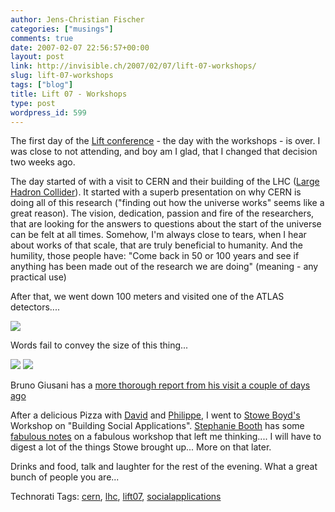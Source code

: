 ```yaml
---
author: Jens-Christian Fischer
categories: ["musings"]
comments: true
date: 2007-02-07 22:56:57+00:00
layout: post
link: http://invisible.ch/2007/02/07/lift-07-workshops/
slug: lift-07-workshops
tags: ["blog"]
title: Lift 07 - Workshops
type: post
wordpress_id: 599
---
```


The first day of the [Lift conference][1] - the day with the workshops - is over. I was close to not attending, and boy am I glad, that I changed that decision two weeks ago. 

The day started of with a visit to CERN and their building of the LHC ([Large Hadron Collider][2]). It started with a superb presentation on why CERN is doing all of this research ("finding out how the universe works" seems like a great reason). The vision, dedication, passion and fire of the researchers, that are looking for the answers to questions about the start of the universe can be felt at all times. Somehow, I'm always close to tears, when I hear about works of that scale, that are truly beneficial to humanity. And the humility, those people have: "Come back in 50 or 100 years and see if anything has been made out of the research we are doing" (meaning - any practical use)

After that, we went down 100 meters and visited one of the ATLAS detectors....

[![](http://farm1.static.flickr.com/137/383113152_97a64d87f6_m.jpg)](http://www.flickr.com/photos/jcfischer/383113152/)

Words fail to convey the size of this thing...

[![](http://farm1.static.flickr.com/179/383113051_c75dea4c85_m.jpg)](http://www.flickr.com/photos/jcfischer/383113051/) [![](http://farm1.static.flickr.com/164/383112842_cf9574d2f7_m.jpg)](http://www.flickr.com/photos/jcfischer/383112842/)

Bruno Giusani has a [more thorough report from his visit a couple of days ago][3]

After a delicious Pizza with [David][7] and [Philippe][8], I went to [Stowe Boyd's][4] Workshop on "Building Social Applications". [Stephanie Booth][5] has some [fabulous notes][6] on a fabulous workshop that left me thinking.... I will have to digest a lot of the things Stowe brought up... More on that later.

Drinks and food, talk and laughter for the rest of the evening. What a great bunch of people you are...


[1]: http://www.liftconference.com
[2]: http://public.web.cern.ch/Public/Content/Chapters/AboutCERN/CERNFuture/CERNFuture-en.html
[3]: http://www.lunchoverip.com/2007/01/lhr_in_the_part.html
[4]: http://www.stoweboyd.com
[5]: http://climbtothestars.org/
[6]: http://climbtothestars.org/archives/2007/02/07/stowe-boyd-building-social-applications/
[7]: http://dwcama.wordpress.com
[8]: http://www.kerignard.com/



Technorati Tags: [cern](http://www.technorati.com/tag/cern), [lhc](http://www.technorati.com/tag/lhc), [lift07](http://www.technorati.com/tag/lift07), [socialapplications](http://www.technorati.com/tag/socialapplications)
